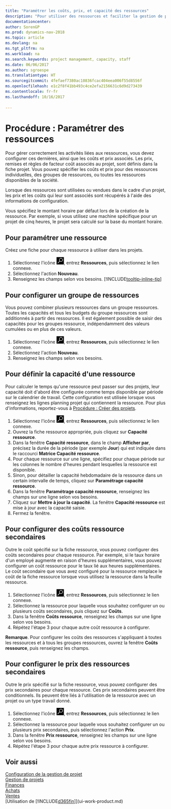 ```yaml
---
title: "Paramétrer les coûts, prix, et capacité des ressources"
description: "Pour utiliser des ressources et faciliter la gestion de projets, vous spécifiez les coûts et les prix des différents ressources ou groupes de ressources, et définissez la capacité ressource."
documentationcenter: 
author: SorenGP
ms.prod: dynamics-nav-2018
ms.topic: article
ms.devlang: na
ms.tgt_pltfrm: na
ms.workload: na
ms.search.keywords: project management, capacity, staff
ms.date: 06/06/2017
ms.author: sgroespe
ms.translationtype: HT
ms.sourcegitcommit: 4fefaef7380ac10836fcac404eea006f55d8556f
ms.openlocfilehash: e1c2f8f41bb493c4ce2efa2156631c6d9d273439
ms.contentlocale: fr-fr
ms.lasthandoff: 10/16/2017

---
```

# <a name="how-to-set-up-resources"></a>Procédure : Paramétrer des ressources
Pour gérer correctement les activités liées aux ressources, vous devez configurer ces dernières, ainsi que les coûts et prix associés. Les prix, remises et règles de facteur coût associés au projet, sont définis dans la fiche projet. Vous pouvez spécifier les coûts et prix pour des ressources individuelles, des groupes de ressources, ou toutes les ressources disponibles de la société.

Lorsque des ressources sont utilisées ou vendues dans le cadre d'un projet, les prix et les coûts qui leur sont associés sont récupérés à l'aide des informations de configuration.

Vous spécifiez le montant horaire par défaut lors de la création de la ressource. Par exemple, si vous utilisez une machine spécifique pour un projet de cinq heures, le projet sera calculé sur la base du montant horaire.

## <a name="to-set-up-a-resource"></a>Pour paramétrer une ressource
Créez une fiche pour chaque ressource à utiliser dans les projets.

1. Sélectionnez l'icône ![Page ou état pour la recherche](media/ui-search/search_small.png "Page ou état pour la recherche"), entrez **Ressources**, puis sélectionnez le lien connexe.
2. Sélectionnez l'action **Nouveau**.
3. Renseignez les champs selon vos besoins. [!INCLUDE[tooltip-inline-tip](includes/tooltip-inline-tip_md.md)]  

## <a name="to-set-up-a-resource-group"></a>Pour configurer un groupe de ressources
Vous pouvez combiner plusieurs ressources dans un groupe ressources. Toutes les capacités et tous les budgets du groupe ressources sont additionnés à partir des ressources. Il est également possible de saisir des capacités pour les groupes ressource, indépendamment des valeurs cumulées ou en plus de ces valeurs.

1. Sélectionnez l'icône ![Page ou état pour la recherche](media/ui-search/search_small.png "Page ou état pour la recherche"), entrez **Ressources**, puis sélectionnez le lien connexe.
2. Sélectionnez l'action **Nouveau**.
3. Renseignez les champs selon vos besoins.

## <a name="to-set-capacity-for-a-resource"></a>Pour définir la capacité d'une ressource
Pour calculer le temps qu'une ressource peut passer sur des projets, leur capacité doit d'abord être configurée comme temps disponible par période sur le calendrier de travail. Cette configuration est utilisée lorsque vous renseignez les lignes planning projet qui contiennent la ressource. Pour plus d'informations, reportez-vous à [Procédure : Créer des projets](projects-how-create-jobs.md).

1. Sélectionnez l'icône ![Page ou état pour la recherche](media/ui-search/search_small.png "Page ou état pour la recherche"), entrez **Ressources**, puis sélectionnez le lien connexe.
2. Ouvrez la fiche ressource appropriée, puis cliquez sur **Capacité ressource**.
3. Dans la fenêtre **Capacité ressource**, dans le champ **Afficher par**, précisez la durée de la période (par exemple **Jour**) qui est indiquée dans le raccourci **Matrice Capacité ressource**.
4. Pour chaque ressource sur une ligne, spécifiez pour chaque période sur les colonnes le nombre d'heures pendant lesquelles la ressource est disponible.
5. Sinon, pour détailler la capacité hebdomadaire de la ressource dans un certain intervalle de temps, cliquez sur **Paramétrage capacité ressource**.
6. Dans la fenêtre **Paramétrage capacité ressource**, renseignez les champs sur une ligne selon vos besoins.
7. Cliquez sur **Mettre à jour la capacité**. La fenêtre **Capacité ressource** est mise à jour avec la capacité saisie.
8. Fermez la fenêtre.

## <a name="to-set-up-alternate-resource-costs"></a>Pour configurer des coûts ressource secondaires
Outre le coût spécifié sur la fiche ressource, vous pouvez configurer des coûts secondaires pour chaque ressource. Par exemple, si le taux horaire d'un employé augmente en raison d'heures supplémentaires, vous pouvez configurer un coût ressource pour le taux lié aux heures supplémentaires. Le coût secondaire que vous avez configuré pour la ressource remplace le coût de la fiche ressource lorsque vous utilisez la ressource dans la feuille ressource.

1. Sélectionnez l'icône ![Page ou état pour la recherche](media/ui-search/search_small.png "Page ou état pour la recherche"), entrez **Ressources**, puis sélectionnez le lien connexe.  
2. Sélectionnez la ressource pour laquelle vous souhaitez configurer un ou plusieurs coûts secondaires, puis cliquez sur **Coûts**.  
3. Dans la fenêtre **Coûts ressource**, renseignez les champs sur une ligne selon vos besoins.  
4. Répétez l'étape 3 pour chaque autre coût ressource à configurer.

**Remarque**. Pour configurer les coûts des ressources s'appliquant à toutes les ressources et à tous les groupes ressources, ouvrez la fenêtre **Coûts ressource**, puis renseignez les champs.

## <a name="to-set-up-alternate-resource-prices"></a>Pour configurer le prix des ressources secondaires
Outre le prix spécifié sur la fiche ressource, vous pouvez configurer des prix secondaires pour chaque ressource. Ces prix secondaires peuvent être conditionnels. Ils peuvent être liés à l'utilisation de la ressource avec un projet ou un type travail donné.

1. Sélectionnez l'icône ![Page ou état pour la recherche](media/ui-search/search_small.png "Page ou état pour la recherche"), entrez **Ressources**, puis sélectionnez le lien connexe.
2. Sélectionnez la ressource pour laquelle vous souhaitez configurer un ou plusieurs prix secondaires, puis sélectionnez l'action **Prix**.
3. Dans la fenêtre **Prix ressource**, renseignez les champs sur une ligne selon vos besoins.
4. Répétez l'étape 3 pour chaque autre prix ressource à configurer.

## <a name="see-also"></a>Voir aussi
[Configuration de la gestion de projet](projects-setup-projects.md)  
[Gestion de projets](projects-manage-projects.md)  
[Finances](finance.md)  
[Achats](purchasing-manage-purchasing.md)         
[Ventes](sales-manage-sales.md)      
[Utilisation de [!INCLUDE[d365fin](includes/d365fin_md.md)]](ui-work-product.md)  

